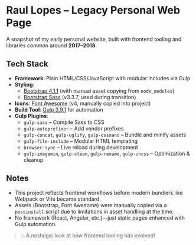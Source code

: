 # Raul Lopes – Legacy Personal Web Page

A snapshot of my early personal website, built with frontend tooling and libraries common around **2017–2018**.

## Tech Stack

- **Framework**: Plain HTML/CSS/JavaScript with modular includes via Gulp
- **Styling**:
    - [Bootstrap 4.1.1](https://getbootstrap.com/docs/4.1/) (with manual asset copying from `node_modules`)
    - [Bootstrap Sass](https://github.com/twbs/bootstrap-sass) (v3.3.7, used during transition)
- **Icons**: [Font Awesome](https://fontawesome.com/v4.7/) (v4, manually copied into project)
- **Build Tool**: [Gulp 3.9.1](https://gulpjs.com/) for automation
- **Gulp Plugins**:
    - `gulp-sass` – Compile Sass to CSS
    - `gulp-autoprefixer` – Add vendor prefixes
    - `gulp-concat`, `gulp-uglify`, `gulp-cssnano` – Bundle and minify assets
    - `gulp-file-include` – Modular HTML templating
    - `browser-sync` – Live reload during development
    - `gulp-imagemin`, `gulp-clean`, `gulp-rename`, `gulp-uncss` – Optimization & cleanup

## Notes

- This project reflects frontend workflows before modern bundlers like Webpack or Vite became standard.
- Assets (Bootstrap, Font Awesome) were manually copied via a `postinstall` script due to limitations in asset handling at the time.
- No framework (React, Angular, etc.)—just static pages enhanced with Gulp automation.

> 💡 A nostalgic look at how frontend tooling has evolved!